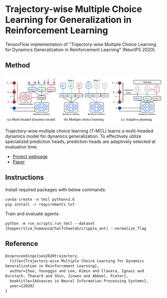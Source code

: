 # Trajectory-wise Multiple Choice Learning for Generalization in Reinforcement Learning

TensorFlow implementation of "Trajectory-wise Multiple Choice Learning for Dynamics Generalization in Reinforcement Learning" (NeurIPS 2020).

## Method

![figure](figures/figure.png)

Trajectory-wise multiple choice learning (T-MCL) learns a multi-headed dynamics model for dynamics generalization.
To effectively utilize specialized prediction heads, prediction heads are adaptively selected at evaluation time.

- [Project webpage](https://sites.google.com/view/trajectory-mcl)
- [Paper](https://arxiv.org/abs/2010.13303)

## Instructions

Install required packages with below commands:

```
conda create -n tmcl python=3.6
pip install -r requirements.txt
```

Train and evaluate agents:

```
python -m run_scripts.run_tmcl --dataset [hopper/slim_humanoid/halfcheetah/cripple_ant] --normalize_flag
```

## Reference

```
@inproceedings{seo2020trajectory,
  title={Trajectory-wise Multiple Choice Learning for Dynamics Generalization in Reinforcement Learning},
  author={Seo, Younggyo and Lee, Kimin and Clavera, Ignasi and Kurutach, Thanard and Shin, Jinwoo and Abbeel, Pieter},
  booktitle={Advances in Neural Information Processing Systems},
  year={2020}
}
```
